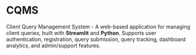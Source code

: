 # CQMS
Client Query Management System - A web-based application for managing client queries, built with **Streamlit** and **Python**.   Supports user authentication, registration, query submission, query tracking, dashboard analytics, and admin/support features.
